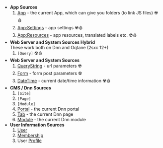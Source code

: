 
* **App Sources**
  1. [App](xref:Basics.LookUp.App) - the current App, which can give you folders (to link JS files) ☢️🩸
  1. [App:Settings](xref:Basics.LookUp.App#appsettings-tokens) - app settings ☢️🩸
  1. [App:Resources](xref:Basics.LookUp.App#appresources-tokens) - app resources, translated labels etc. ☢️🩸
* **Web Server and System Sources Hybrid**  
  These work both on Dnn and Oqtane (2sxc 12+)
  1. `[Query]` ☢️🩸
* **Web Server and System Sources**
  1. [QueryString](xref:Basics.LookUp.Web#querystring-tokens) - url parameters ☢️
  1. [Form](xref:Basics.LookUp.Web#form-tokens) - form post parameters ☢️
  1. [DateTime](xref:Basics.LookUp.DateTime) - current date/time information ☢️🩸
* **CMS / Dnn Sources**
  1. `[Site]`
  1. `[Page]`
  1. `[Module]`
  1. [Portal](xref:Basics.LookUp.Dnn#portal-tokens) - the current Dnn portal
  1. [Tab](xref:Basics.LookUp.Dnn#tab-tokens) - the current Dnn page
  1. [Module](xref:Basics.LookUp.Dnn#module-tokens) - the current Dnn module
* **User Information Sources**
  1. [User](xref:Basics.LookUp.User#user-tokens)
  1. [Membership](xref:Basics.LookUp.User#membership-tokens)
  1. User [Profile](xref:Basics.LookUp.User#user-profile-tokens)